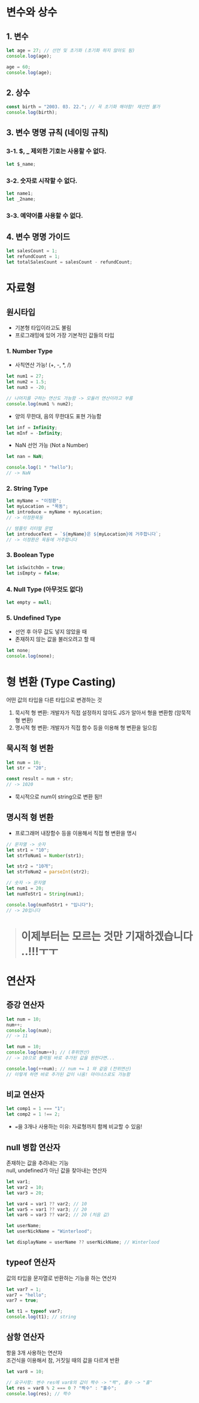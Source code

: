 # 변수와 상수

## 1. 변수

```js
let age = 27; // 선언 및 초기화 (초기화 하지 않아도 됨)
console.log(age);

age = 60;
console.log(age);
```

## 2. 상수

```js
const birth = "2003. 03. 22."; // 꼭 초기화 해야함! 재선언 불가
console.log(birth);
```

## 3. 변수 명명 규칙 (네이밍 규칙)

### 3-1. $, \_ 제외한 기호는 사용할 수 없다.

```js
let $_name;
```

### 3-2. 숫자로 시작할 수 없다.

```js
let name1;
let _2name;
```

### 3-3. 예약어를 사용할 수 없다.

## 4. 변수 명명 가이드

```js
let salesCount = 1;
let refundCount = 1;
let totalSalesCount = salesCount - refundCount;
```

# 자료형

## 원시타입

- 기본형 타입이라고도 불림
- 프로그래밍에 있어 가장 기본적인 값들의 타입

### 1. Number Type

- 사칙연산 가능! (+, -, \*, /)

```js
let num1 = 27;
let num2 = 1.5;
let num3 = -20;

// 나머지를 구하는 연산도 가능함 -> 모듈러 연산이라고 부름
console.log(num1 % num2);
```

- 양의 무한대, 음의 무한대도 표현 가능함

```js
let inf = Infinity;
let mInf = -Infinity;
```

- NaN 선언 가능 (Not a Number)

```js
let nan = NaN;

console.log(1 * "hello");
// -> NaN
```

### 2. String Type

```js
let myName = "이정환";
let myLocation = "목동";
let introduce = myName + myLocation;
// -> 이정환목동

// 템플릿 리터럴 문법
let introduceText = `${myName}은 ${myLocation}에 거주합니다`;
// -> 이정환은 목동에 거주합니다
```

### 3. Boolean Type

```js
let isSwitchOn = true;
let isEmpty = false;
```

### 4. Null Type (아무것도 없다)

```js
let empty = null;
```

### 5. Undefined Type

- 선언 후 아무 값도 넣지 않았을 때
- 존재하지 않는 값을 불러오려고 할 때

```js
let none;
console.log(none);
```

# 형 변환 (Type Casting)

어떤 값의 타입을 다른 타입으로 변경하는 것

1. 묵시적 형 변환: 개발자가 직접 설정하지 않아도 JS가 알아서 형을 변환함 (암묵적 형 변환)
2. 명시적 형 변환: 개발자가 직접 함수 등을 이용해 형 변환을 일으킴

## 묵시적 형 변환

```js
let num = 10;
let str = "20";

const result = num + str;
// -> 1020
```

- 묵시적으로 num이 string으로 변환 됨!!

## 명시적 형 변환

- 프로그래머 내장함수 등을 이용해서 직접 형 변환을 명시

```js
// 문자열 -> 숫자
let str1 = "10";
let strToNum1 = Number(str1);

let str2 = "10개";
let strToNum2 = parseInt(str2);

// 숫자 -> 문자열
let num1 = 20;
let numToStr1 = String(num1);

console.log(numToStr1 + "입니다");
// -> 20입니다
```

> # 이제부터는 모르는 것만 기재하겠습니다 ..!!!ㅜㅜ

# 연산자

## 증강 연산자

```js
let num = 10;
num++;
console.log(num);
// -> 11
```

```js
let num = 10;
console.log(num++); // (후위연산)
// -> 10으로 촐력됨 바로 추가된 값을 원한다면...

console.log(++num); // num += 1 와 같음 (전위연산)
// 이렇게 하면 바로 추가된 값이 나옴! 마이너스로도 가능함
```

## 비교 연산자

```js
let comp1 = 1 === "1";
let comp2 = 1 !== 2;
```

- `=`을 3개나 사용하는 이유: 자료형까지 함께 비교할 수 있음!

## null 병합 연산자

존재하는 값을 추려내는 기능  
null, undefined가 아닌 값을 찾아내는 연산자

```js
let var1;
let var2 = 10;
let var3 = 20;

let var4 = var1 ?? var2; // 10
let var5 = var1 ?? var3; // 20
let var6 = var3 ?? var2; // 20 (처음 값)

let userName;
let userNickName = "Winterlood";

let displayName = userName ?? userNickName; // Winterlood
```

## typeof 연산자

값의 타입을 문자열로 반환하는 기능을 하는 연산자

```js
let var7 = 1;
var7 = "hello";
var7 = true;

let t1 = typeof var7;
console.log(t1); // string
```

## 삼항 연산자

항을 3개 사용하는 연산자  
조건식을 이용해서 참, 거짓일 때의 값을 다르게 반환

```js
let var8 = 10;

// 요구사항: 변수 res에 var8의 값이 짝수 -> "짝", 홀수 -> "홀"
let res = var8 % 2 === 0 ? "짝수" : "홀수";
console.log(res); // 짝수
```
